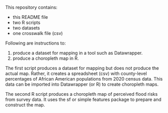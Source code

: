 This repository contains:
- this README file
- two R scripts
- two datasets
- one crosswalk file (csv)

Following are instructions to:

1) produce a dataset for mapping in a tool such as Datawrapper.  
2) produce a choropleth map in R.

The first script produces a dataset for mapping but does not produce the actual map. Rather, it creates a spreadsheet (csv) with county-level percentages of African American populations from 2020 census data. This data can be imported into Datawrapper (or R) to create choropleth maps.

The second R script produces a choropleth map of perceived flood risks from survey data. It uses the sf or simple features package to prepare and construct the map.

